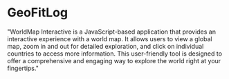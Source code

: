 # GeoFitLog

"WorldMap Interactive is a JavaScript-based application that provides an interactive experience with a world map. It allows users to view a global map, zoom in and out for detailed exploration, and click on individual countries to access more information. This user-friendly tool is designed to offer a comprehensive and engaging way to explore the world right at your fingertips."
